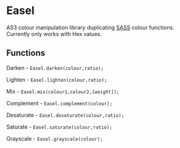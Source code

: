 Easel
=====

AS3 colour manipulation library duplicating [SASS](http://sass-lang.com) colour functions.  Currently only works with Hex values.

Functions
---------

Darken - <code>Easel.darken(colour,ratio);</code>

Lighten - <code>Easel.lighten(colour,ratio);</code>

Mix - <code>Easel.mix(colour1,colour2,\[weight\]);</code>

Complement - <code>Easel.complement(colour);</code>

Desaturate - <code>Easel.desaturate(colour,ratio);</code>

Saturate - <code>Easel.saturate(colour,ratio);</code>

Grayscale - <code>Easel.grayscale(colour);</code>